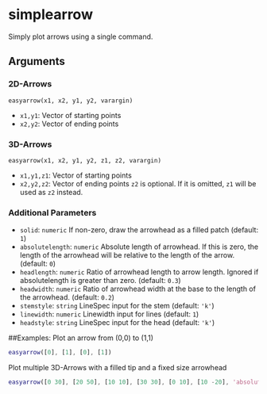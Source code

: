 # simplearrow

Simply plot arrows using a single command.

## Arguments
### 2D-Arrows
`easyarrow(x1, x2, y1, y2, varargin)`
* `x1,y1`: Vector of starting points
* `x2,y2`: Vector of ending points

### 3D-Arrows
`easyarrow(x1, x2, y1, y2, z1, z2, varargin)`
* `x1,y1,z1`: Vector of starting points
* `x2,y2,z2`: Vector of ending points
`z2` is optional. If it is omitted, `z1` will be used as `z2` instead.

### Additional Parameters
* `solid`: `numeric` If non-zero, draw the arrowhead as a filled patch (default: `1`)
* `absolutelength`: `numeric` Absolute length of arrowhead. If this is zero, the length of the arrowhead will be relative to the length of the arrow. (default: `0`)
* `headlength`: `numeric` Ratio of arrowhead length to arrow length. Ignored if absolutelength is greater than zero. (default: `0.3`)
* `headwidth`: `numeric` Ratio of arrowhead width at the base to the length of the arrowhead. (default: `0.2`)
* `stemstyle`: `string` LineSpec input for the stem (default: `'k'`)
* `linewidth`: `numeric` Linewidth input for lines (default: `1`)
* `headstyle`: `string` LineSpec input for the head (default: `'k'`)

##Examples:
Plot an arrow from (0,0) to (1,1)
```matlab
easyarrow([0], [1], [0], [1])
```

Plot multiple 3D-Arrows with a filled tip and a fixed size arrowhead
```matlab
easyarrow([0 30], [20 50], [10 10], [30 30], [0 10], [10 -20], 'absolutelength', 10, 'solid', 1)
```
